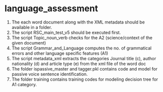 # language_assessment
1. The each word document along with the XML metadata should be available in a folder.
2. The script RSC_main_test_v5 should be executed first.
3. The script Topic_noun_verb checks for the A2 (science/context of the given document)
4. The script Grammar_and_Language computes the no. of grammatical errors and other language specific features (A1)
5. The script metadata_xml extracts the categories Journal title (c), author nationality (d) and article type (e) from the xml file of the word doc
6. The folder ispassive_master and tagger.pkl contains code and model for passive voice sentence identification.
7. The folder training contains training codes for modeling decision tree for A1 category.
